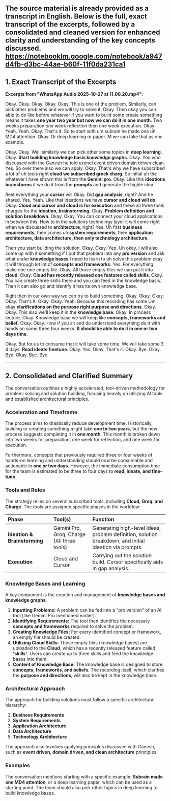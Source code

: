 The source material is already provided as a transcript in English. Below is the full, exact transcript of the excerpts, followed by a consolidated and cleaned version for enhanced clarity and understanding of the key concepts discussed.
https://notebooklm.google.com/notebook/a947d4fb-d3bc-44ae-b60f-11f0da231ca1
---

## 1. Exact Transcript of the Excerpts

**Excerpts from "WhatsApp Audio 2025-10-27 at 11.00.20.mp4":**

Okay. Okay. Okay. Okay. Okay. This is one of the problem. Similarly, can pick other problems and we will try to solve it. Okay. Then okay you can able to do like before whatever if you want to build some create something means it takes **one year two year but now we can do it in one month**. Two weeks preparation one week reflection then one week execution. Okay. Yeah. Yeah. Okay. That's it. So to start with um subrain he made one uh MD4 attention. Okay. Or deep learning or paper. M we can take that as one example.

Okay. Okay. Well similarly we can pick other some topics in **deep learning**. Okay. **Start building knowledge basis knowledge graphs**. Okay. You who discussed with the Ganesh he told exonel event driven domain driven clean. Yes. So over there also we can apply. Okay. That's why we have subscribed a lot of uh tools right **cloud we subscribed grock charg**. So initial uh the whatever I have shown this is from the **Gemini pro**. Okay. Like this **ideations brainstorms** if we do it from the **prompts** and generate the highle idea.

Rest everything your **cursor** will Okay. Did **gap analysis**, right? And he shared. Yes. Yeah. Like that ideations we have **cursor and cloud will do**. Okay. **Cloud and cursor and cloud is for execution** and these all three tools charges for the **ideation, brainstorming**. Okay. **Problem definition and solution breakdown**. Okay. Okay. You can connect your cloud applications in between this. How to in the solutions technology layer it will come right when we discussed to **architecture**, right? Yes. Uh first **business requirements**, then comes uh **system requirements**, then **application architecture, data architecture, then only technology architecture**.

Then you start building the solution. Okay. Okay. Yep. Uh okay. I will also come up with it something if I put that problem into any **pro version** and ask what under **knowledge bases** I need to learn to uh solve this problem okay it will through lot lot of **concepts and frameworks**. Yes. For everything make one one empty file. Okay. All those empty files we can put it into **cloud**. Okay. **Cloud has recently released one features called skills**. Okay. You can create three skills there and you can feed in the knowledge basis. Then it can also go and identify it has its own knowledge base.

Right then in our own way we can try to build something. Okay. Okay. Okay. Okay. That's it. Okay. Okay. Yeah. Because this recording has some Um okay **clarifications on the purpose right purpose and directions**. Okay. Okay. This also we'll keep it in the **knowledge base**. Okay. In process lecture. Okay. Knowledge base we will keep like **concepts, frameworks and belief**. Okay. Okay. How if you sit and do understand everything do it with hands on some three four weeks. **It should be able to do it in one or two days time**.

Okay. But for us to consume that it will take some time. We will take some 3 4 days. **Read ideate finetune**. Okay. Yes. Okay. That's it. Okay. Bye. Okay. Bye. Okay. Bye. Bye.

---

## 2. Consolidated and Clarified Summary

The conversation outlines a highly accelerated, tool-driven methodology for problem-solving and solution building, focusing heavily on utilizing AI tools and established architectural principles.

### Acceleration and Timeframe

The process aims to drastically reduce development time. Historically, building or creating something might take **one to two years**, but the new process suggests completing it in **one month**. This month is broken down into two weeks for preparation, one week for reflection, and one week for execution.

Furthermore, concepts that previously required three or four weeks of hands-on learning and understanding should now be consumable and actionable in **one or two days**. However, the immediate consumption time for the team is estimated to be three to four days to **read, ideate, and fine-tune**.

### Tools and Roles

The strategy relies on several subscribed tools, including **Cloud, Groq, and Charge**. The tools are assigned specific phases in the workflow:

| Phase | Tool(s) | Function |
| :--- | :--- | :--- |
| **Ideation & Brainstorming** | Gemini Pro, Groq, Charge (All three tools) | Generating high-level ideas, problem definition, solution breakdown, and initial ideation via prompts. |
| **Execution** | Cloud and Cursor | Carrying out the solution build. Cursor specifically aids in gap analysis. |

### Knowledge Bases and Learning

A key component is the creation and management of **knowledge bases and knowledge graphs**.

1.  **Inputting Problems:** A problem can be fed into a "pro version" of an AI tool (like Gemini Pro mentioned earlier).
2.  **Identifying Requirements:** The tool then identifies the necessary **concepts and frameworks** required to solve the problem.
3.  **Creating Knowledge Files:** For every identified concept or framework, an empty file should be created.
4.  **Utilizing Cloud Skills:** These empty files (knowledge bases) are uploaded to the **Cloud**, which has a recently released feature called **'skills'**. Users can create up to three skills and feed the knowledge bases into them.
5.  **Content of Knowledge Base:** The knowledge base is designed to store **concepts, frameworks, and beliefs**. The recording itself, which clarifies the **purpose and directions**, will also be kept in the knowledge base.

### Architectural Approach

The approach for building solutions must follow a specific architectural hierarchy:

1.  **Business Requirements**
2.  **System Requirements**
3.  **Application Architecture**
4.  **Data Architecture**
5.  **Technology Architecture**

The approach also involves applying principles discussed with Ganesh, such as **event driven, domain driven, and clean architecture** principles.

### Examples

The conversation mentions starting with a specific example: **Subrain made one MD4 attention**, or a deep learning paper, which can be used as a starting point. The team should also pick other topics in deep learning to build knowledge bases.

